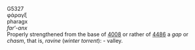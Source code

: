 <body>
  <p>G5327<br>  φάραγξ  <br> pharagx  <br><i>far‘-anx </i><br>Properly strengthened from the base of <a href="g4008.htm">4008</a> or rather of <a href="g4486.htm">4486</a>  a <i>gap</i> or <i>chasm</i>, that is, <i>ravine</i> (<i>winter</i> <i>torrent</i>): - valley.<br></p>
 </body>